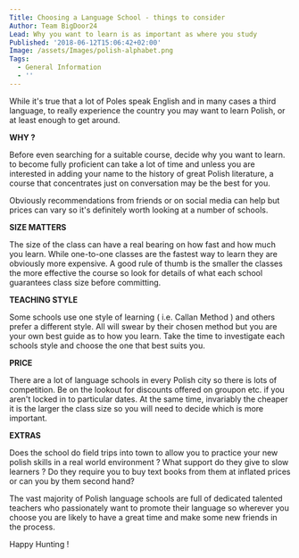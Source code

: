 ```yaml
---
Title: Choosing a Language School - things to consider
Author: Team BigDoor24
Lead: Why you want to learn is as important as where you study
Published: '2018-06-12T15:06:42+02:00'
Image: /assets/Images/polish-alphabet.png
Tags:
  - General Information
  - ''
---
```

While it's true that a lot of Poles speak English and in many cases a third language, to really experience the country you may want to learn Polish, or at least enough to get around.

**WHY ?**

Before even searching for a suitable course, decide why you want to learn. to become fully proficient can take a lot of time and unless you are interested in adding your name to the history of great Polish literature, a course that concentrates just on conversation may be the best for you.

Obviously recommendations from friends or on social media can help but prices can vary so it's definitely worth looking at a number of schools. 

**SIZE MATTERS**

The size of the class can have a real bearing on how fast and how much you learn. While one-to-one classes are the fastest way to learn they are obviously more expensive. A good rule of thumb is the smaller the classes the more effective the course so look for details of what each school guarantees class size before committing.

**TEACHING STYLE**

Some schools use one style of learning ( i.e. Callan Method ) and others prefer a different style. All will swear by their chosen method but you are your own best guide as to how you learn. Take the time to investigate each schools style and choose the one that best suits you.

**PRICE**

There are a lot of language schools in every Polish city so there is lots of competition. Be on the lookout for discounts offered on groupon etc. if you aren't locked in to particular dates. At the same time, invariably the cheaper it is the larger the class size so you will need to decide which is more important.

**EXTRAS**

Does the school do field trips into town to allow you to practice your new polish skills in a real world environment ? What support do they give to slow learners ? Do they require you to buy text books from them at inflated prices or can you by them second hand?

The vast majority of Polish language schools are full of dedicated talented teachers who passionately want to promote their language so wherever you choose you are likely to have a great time and make some new friends in the process.



Happy Hunting !
